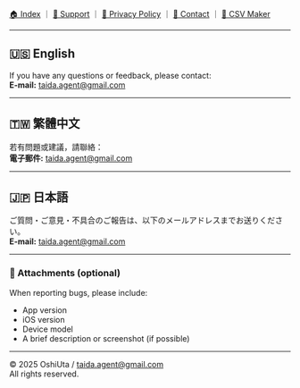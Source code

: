 [🏠 Index](index.md) ｜ [💬 Support](support.md) ｜ [🔐 Privacy Policy](privacy.md) ｜ [📩 Contact](contact.md) ｜ [🧾 CSV Maker](csv_maker.html)

---

## 🇺🇸 English
If you have any questions or feedback, please contact:  
**E-mail:** [taida.agent@gmail.com](mailto:taida.agent@gmail.com)

---

## 🇹🇼 繁體中文
若有問題或建議，請聯絡：  
**電子郵件:** [taida.agent@gmail.com](mailto:taida.agent@gmail.com)

---

## 🇯🇵 日本語
ご質問・ご意見・不具合のご報告は、以下のメールアドレスまでお送りください。  
**E-mail:** [taida.agent@gmail.com](mailto:taida.agent@gmail.com)

---

### 📎 Attachments (optional)
When reporting bugs, please include:
- App version
- iOS version
- Device model
- A brief description or screenshot (if possible)

---

© 2025 OshiUta / taida.agent@gmail.com  
All rights reserved.

